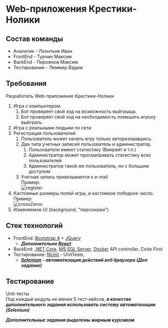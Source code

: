 # Web-приложения Крестики-Нолики

## Состав команды
+ Аналитик - Леонтьев Иван
+ FrontEnd - Турчин Максим
+ BackEnd - Пирожков Максим
+ Тестирование - Леммер Вадим

## Требования
  Разработать Web-приложение Крестики-Нолики
  1. Игра с компьютером.
      1.  Бот проверяет свой ход на возможность выйгрыша.
      2.  Бот проверяет свой ход на необходимость помешать игроку выйграть.
  2. Игра с реальными людьми по сети
  3. Регистрация пользователей
      1.  Пользователь может начать игру только авторизовавшись.
      2.  Два типа учетных записей пользователь и администратор.
          1. Пользователи имеют статистику (Винрейт и т.п.)
          2. Администратор может просматривать статистику всех пользователей
          3. Администратор такой же пользователь, но с большим доступом
       3.  Учетная запись привязывается к e-mail
  <br/>Пример:<br/>
  ![register](https://w3hubs.com/wp-content/uploads/2018/09/Login-and-Registration-Form-In-Bootstrap-4-1024x495.jpg)
  4.  Кастомные размеры полей игры, и кастомное победное число.
  <br/>Пример:<br/>
  ![crossZeros](https://monateka.com/images/112180.jpg)
  5.  Изменяемое UI (background, "персонажи")
  
## Стек технологий
  + FrontEnd: [Bootstrap 4](https://bootstrap-4.ru/) + [JQuery](https://jquery.com/) 
    + ***Дополнительно [React](https://reactjs.org/)***
  + BackEnd: [.NET Core](https://docs.microsoft.com/ru-ru/dotnet/core/), [MS SQL Server](https://www.microsoft.com/ru-ru/sql-server/sql-server-2016), [Docker](https://www.docker.com/) API controller, Code First
  + Тестирование: [NUnit](https://nunit.org/) - UnitTests, 
    + ***[Selenium](https://www.seleniumhq.org) - автоматизация действий веб браузера (Доп задание)***
  
## Тестирование
   Unit-тесты </br>
   Под каждый модуль не менее 5 тест-кейсов, ***в качестве дополнительного задания использовать систему автоматизации (Selenium)***


***Дополнительные задания выделены жирным курсивом***
